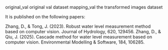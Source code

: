 
original_val  original val dataset
mapping_val   the transformed images dataset

It is published on the following papers:

Zhang, D., & Tong, J. (2023). Robust water level measurement method based on computer vision. Journal of Hydrology, 620, 129456.
Zhang, D., & Qiu, J. (2025). Cascade method for water level measurement based on computer vision. Environmental Modelling & Software, 184, 106285.
